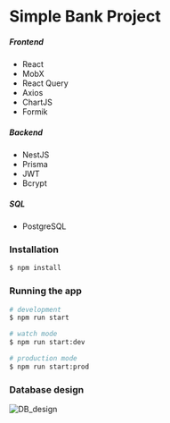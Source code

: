 # Simple Bank Project

##### Frontend

- React
- MobX
- React Query
- Axios
- ChartJS
- Formik

##### Backend

- NestJS
- Prisma
- JWT
- Bcrypt

##### SQL

- PostgreSQL

### Installation

```bash
$ npm install
```

### Running the app

```bash
# development
$ npm run start

# watch mode
$ npm run start:dev

# production mode
$ npm run start:prod
```

### Database design

![DB_design](https://i.ibb.co/bv64Jyc/Bank-DB.jpg)
